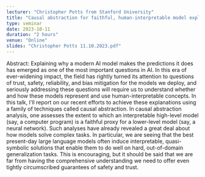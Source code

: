 ```yaml
---
lecturer: "Christopher Potts from Stanford University"
title: "Causal abstraction for faithful, human-interpretable model explanations"
type: seminar
date: 2023-10-11
duration: "2 hours"
venue: "Online"
slides: "Christopher Potts 11.10.2023.pdf"
---
```


Abstract:
Explaining why a modern AI model makes the predictions it does has emerged as one of the most important questions in AI. In this era of ever-widening impact, the field has rightly turned its attention to questions of trust, safety, reliability, and bias mitigation for the models we deploy, and seriously addressing these questions will require us to understand whether and how these models represent and use human-interpretable concepts. In this talk, I'll report on our recent efforts to achieve these explanations using a family of techniques called causal abstraction. In causal abstraction analysis, one assesses the extent to which an interpretable high-level model (say, a computer program) is a faithful proxy for a lower-level model (say, a neural network). Such analyses have already revealed a great deal about how models solve complex tasks. In particular, we are seeing that the best present-day large language models often induce interpretable, quasi-symbolic solutions that enable them to do well on hard, out-of-domain generalization tasks. This is encouraging, but it should be said that we are far from having the comprehensive understanding we need to offer even tightly circumscribed guarantees of safety and trust.
